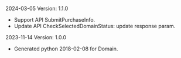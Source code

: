 2024-03-05 Version: 1.1.0
- Support API SubmitPurchaseInfo.
- Update API CheckSelectedDomainStatus: update response param.


2023-11-14 Version: 1.0.0
- Generated python 2018-02-08 for Domain.

